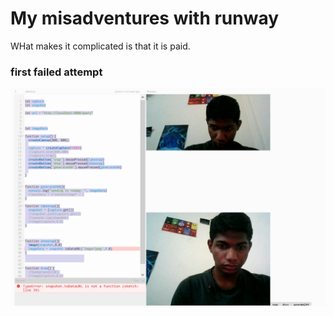 # My misadventures with runway

WHat makes it complicated is that it is paid.

### first failed attempt

![](failed.png)